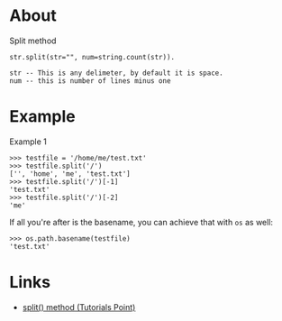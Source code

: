 # About

Split method

```
str.split(str="", num=string.count(str)).

str -- This is any delimeter, by default it is space.
num -- this is number of lines minus one
```


# Example

Example 1
```
>>> testfile = '/home/me/test.txt'
>>> testfile.split('/')
['', 'home', 'me', 'test.txt']
>>> testfile.split('/')[-1]
'test.txt'
>>> testfile.split('/')[-2]
'me'
```

If all you're after is the basename, you can achieve that with `os` as well:

```
>>> os.path.basename(testfile)
'test.txt'
```

# Links

* [split() method (Tutorials Point)](https://www.tutorialspoint.com/python/string_split.htm)

